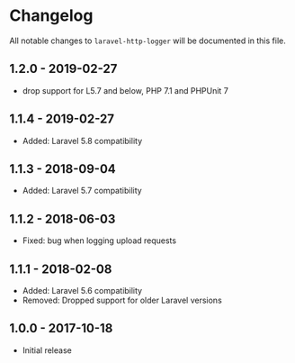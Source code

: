 # Changelog

All notable changes to `laravel-http-logger` will be documented in this file.

## 1.2.0 - 2019-02-27
- drop support for L5.7 and below, PHP 7.1 and PHPUnit 7

## 1.1.4 - 2019-02-27
- Added: Laravel 5.8 compatibility

## 1.1.3 - 2018-09-04
- Added: Laravel 5.7 compatibility

## 1.1.2 - 2018-06-03
- Fixed: bug when logging upload requests

## 1.1.1 - 2018-02-08
- Added: Laravel 5.6 compatibility
- Removed: Dropped support for older Laravel versions

## 1.0.0 - 2017-10-18
- Initial release
